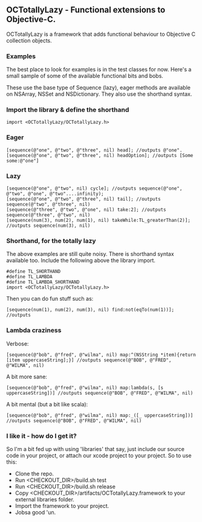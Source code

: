## OCTotallyLazy - Functional extensions to Objective-C.

OCTotallyLazy is a framework that adds functional behaviour to Objective C collection objects.

### Examples

The best place to look for examples is in the test classes for now. Here's a small sample of some of the available functional bits and bobs.

These use the base type of Sequence (lazy), eager methods are available on NSArray, NSSet and NSDictionary. They also use the shorthand syntax.

### Import the library & define the shorthand

    import <OCTotallyLazy/OCTotallyLazy.h>

### Eager

    [sequence(@"one", @"two", @"three", nil) head]; //outputs @"one".
    [sequence(@"one", @"two", @"three", nil) headOption]; //outputs [Some some:@"one"]

### Lazy

    [sequence(@"one", @"two", nil) cycle]; //outputs sequence(@"one", @"two", @"one", @"two"....infinity);
    [sequence(@"one", @"two", @"three", nil) tail]; //outputs sequence(@"two", @"three", nil)
    [sequence(@"three", @"two", @"one", nil) take:2]; //outputs sequence(@"three", @"two", nil)
    [sequence(num(3), num(2), num(1), nil) takeWhile:TL_greaterThan(2)]; //outputs sequence(num(3), nil)


### Shorthand, for the totally lazy

The above examples are still quite noisy. There is shorthand syntax available too. Include the following above the library import.

    #define TL_SHORTHAND
    #define TL_LAMBDA
    #define TL_LAMBDA_SHORTHAND
    import <OCTotallyLazy/OCTotallyLazy.h>

Then you can do fun stuff such as:

    [sequence(num(1), num(2), num(3), nil) find:not(eqTo(num(1))]; //outputs

### Lambda craziness

Verbose:

    [sequence(@"bob", @"fred", @"wilma", nil) map:^(NSString *item){return [item uppercaseString];}] //outputs sequence(@"BOB", @"FRED", @"WILMA", nil)

A bit more sane:

    [sequence(@"bob", @"fred", @"wilma", nil) map:lambda(s, [s uppercaseString])] //outputs sequence(@"BOB", @"FRED", @"WILMA", nil)

A bit mental (but a bit like scala):

    [sequence(@"bob", @"fred", @"wilma", nil) map:_([_ uppercaseString])] //outputs sequence(@"BOB", @"FRED", @"WILMA", nil)


### I like it - how do I get it?

So I'm a bit fed up with using 'libraries' that say, just include our source code in your project, or attach our xcode project to your project. So to use this:

- Clone the repo.
- Run <CHECKOUT_DIR>/build.sh test
- Run <CHECKOUT_DIR>/build.sh release
- Copy <CHECKOUT_DIR>/artifacts/OCTotallyLazy.framework to your external libraries folder.
- Import the framework to your project.
- Jobsa good 'un.
    
    